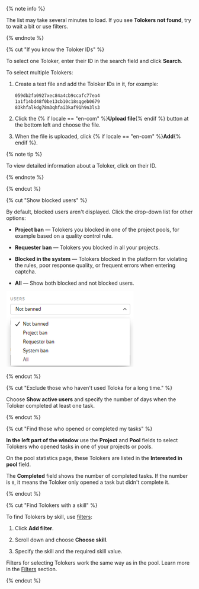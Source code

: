 {% note info %}

The list may take several minutes to load. If you see **Tolokers not found**, try to wait a bit or use filters.

{% endnote %}

{% cut "If you know the Toloker IDs" %}

To select one Toloker, enter their ID in the search field and click **Search**.

To select multiple Tolokers:

1. Create a text file and add the Toloker IDs in it, for example:

    ```plaintext
    059db2fa0927xec84a4cb9ccafc77ea4
    1a1f14bd48f0be13cb10c18sqgeb0679
    83khfalkdg78m3qhfai3kaf91h9n3ls3
    ```

1. Click the {% if locale == "en-com" %}**Upload file**{% endif %} button at the bottom left and choose the file.

1. When the file is uploaded, click {% if locale == "en-com" %}**Add**{% endif %}.

{% note tip %}

To view detailed information about a Toloker, click on their ID.

{% endnote %}

{% endcut %}

{% cut "Show blocked users" %}

By default, blocked users aren't displayed. Click the drop-down list for other options:

- **Project ban** — Tolokers you blocked in one of the project pools, for example based on a quality control rule.

- **Requester ban** — Tolokers you blocked in all your projects.

- **Blocked in the system** — Tolokers blocked in the platform for violating the rules, poor response quality, or frequent errors when entering captcha.

- **All** — Show both blocked and not blocked users.

![](../_images/other/users-ban-filter.png)

{% endcut %}

{% cut "Exclude those who haven't used Toloka for a long time." %}

Choose **Show active users** and specify the number of days when the Toloker completed at least one task.

{% endcut %}

{% cut "Find those who opened or completed my tasks" %}

**In the left part of the window** use the **Project** and **Pool** fields to select Tolokers who opened tasks in one of your projects or pools.

On the pool statistics page, these Tolokers are listed in the **Interested in pool** field.

The **Completed** field shows the number of completed tasks. If the number is `0`, it means the Toloker only opened a task but didn't complete it.

{% endcut %}

{% cut "Find Tolokers with a skill" %}

To find Tolokers by skill, use [filters](../../glossary.md#filters):

1. Click **Add filter**.

1. Scroll down and choose **Choose skill**.

1. Specify the skill and the required skill value.

Filters for selecting Tolokers work the same way as in the pool. Learn more in the [Filters](../concepts/filters.md) section.

{% endcut %}
